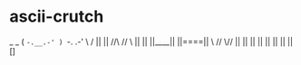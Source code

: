 # ascii-crutch
   _        _
  ( `-.__.-' )
   `-.    .-'
      \  /
       ||
       ||
      //\\
     //  \\
    ||    ||
    ||____||
    ||====||
     \\  //
      \\//
       ||
       ||
       ||
       ||
       ||
       ||
       ||
       ||
       []
